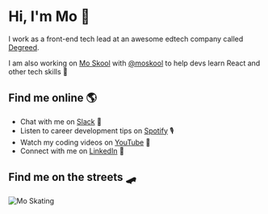 # Hi, I'm Mo 👋

I work as a front-end tech lead at an awesome edtech company called [Degreed](http://degreed.com/).


I am also working on [Mo Skool](https://moskool.com) with [@moskool](https://github.com/moskool) to help devs learn React and other tech skills 🚀



## Find me online 🌎
- Chat with me on <a href="https://mo-skool.slack.com/archives/C01BD7GDS4F">Slack</a> 💬
- Listen to career development tips on <a href="https://open.spotify.com/show/05zMrubk08T85mfEn0DIx6">Spotify</a> 🎙
- Watch my coding videos on <a href="https://www.youtube.com/channel/UCWAPvsUtwlnbbHdxk_CX2yg?view_as=subscriber">YouTube</a> 🍿
- Connect with me on <a href="https://www.linkedin.com/in/mo-sharif/">LinkedIn</a> 💼


## Find me on the streets 🛹

![Mo Skating](https://images.ctfassets.net/d9vefg82sy0n/5ESjFT1jRBTbZWbFW9paWM/73b4ee354f84878d647cacbd5d0c25d5/moskating.gif)
